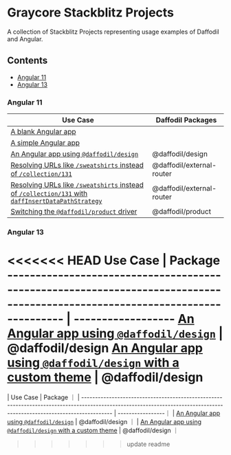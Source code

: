 # Graycore Stackblitz Projects

A collection of Stackblitz Projects representing usage examples of Daffodil and Angular.

## Contents

- [Angular 11](#angular-11)
- [Angular 13](#angular-13)

### Angular 11

Use Case                                                                                                                                                                 | Daffodil Packages
------------------------------------------------------------------------------------------------------------------------------------------------------------------------ | -------------------------
[A blank Angular app](https://stackblitz.com/edit/ng11-blank)                                                                                                            |
[A simple Angular app](https://stackblitz.com/edit/ng11-blank)                                                                                                           |
[An Angular app using `@daffodil/design`](https://stackblitz.com/edit/ng11-daffodil-design)                                                                              | @daffodil/design
[Resolving URLs like `/sweatshirts` instead of `/collection/131`](https://stackblitz.com/edit/ng11-daffodil-external-router)                                             | @daffodil/external-router
[Resolving URLs like `/sweatshirts` instead of `/collection/131` with `daffInsertDataPathStrategy`](https://stackblitz.com/edit/ng11-daffodil-external-router-daff-path) | @daffodil/external-router
[Switching the `@daffodil/product` driver](https://stackblitz.com/edit/ng11-daffodil-product-driver-switch)                                                              | @daffodil/product

### Angular 13

<<<<<<< HEAD
Use Case                                                                                                                     |  Package          
---------------------------------------------------------------------------------------------------------------------------- | ------------------
[An Angular app using `@daffodil/design`](https://stackblitz.com/edit/ng13-daffodil-design)                                  | @daffodil/design
[An Angular app using `@daffodil/design` with a custom theme](https://stackblitz.com/edit/ng13-daffodil-design-custom-theme) | @daffodil/design
=======
| Use Case                                                                                                                                                                |  Package         ｜
| ----------------------------------------------------------------------------------------------------------------------------------------------------------------------- | -----------------｜
| [An Angular app using `@daffodil/design`](https://stackblitz.com/github/graycoreio/stackblitz-projects/tree/main/ng13-daffodil-design)                                  | @daffodil/design ｜
| [An Angular app using `@daffodil/design` with a custom theme](https://stackblitz.com/github/graycoreio/stackblitz-projects/tree/main/ng13-daffodil-design-custom-theme) | @daffodil/design ｜
>>>>>>> update readme
